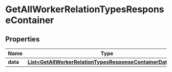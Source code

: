 

# GetAllWorkerRelationTypesResponseContainer


## Properties

| Name | Type | Description | Notes |
|------------ | ------------- | ------------- | -------------|
|**data** | [**List&lt;GetAllWorkerRelationTypesResponseContainerDataInner&gt;**](GetAllWorkerRelationTypesResponseContainerDataInner.md) |  |  [optional] |




